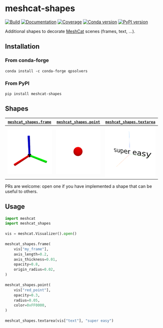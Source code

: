 # meshcat-shapes

[![Build](https://img.shields.io/github/actions/workflow/status/stephane-caron/meshcat-shapes/build.yml?branch=main)](https://github.com/stephane-caron/meshcat-shapes/actions)
[![Documentation](https://img.shields.io/github/actions/workflow/status/stephane-caron/meshcat-shapes/docs.yml?branch=main&label=docs)](https://stephane-caron.github.io/meshcat-shapes/)
[![Coverage](https://coveralls.io/repos/github/stephane-caron/meshcat-shapes/badge.svg?branch=main)](https://coveralls.io/github/stephane-caron/meshcat-shapes?branch=main)
[![Conda version](https://img.shields.io/conda/vn/conda-forge/meshcat-shapes.svg)](https://anaconda.org/conda-forge/meshcat-shapes)
[![PyPI version](https://img.shields.io/pypi/v/meshcat-shapes)](https://pypi.org/project/meshcat-shapes/)

Additional shapes to decorate [MeshCat](https://github.com/meshcat-dev/meshcat-python) scenes (frames, text, ...).

## Installation

### From conda-forge

```console
conda install -c conda-forge qpsolvers
```

### From PyPI

```console
pip install meshcat-shapes
```

## Shapes

| [``meshcat_shapes.frame``](https://stephane-caron.github.io/meshcat-shapes/shapes.html#module-meshcat_shapes.frame) | [``meshcat_shapes.point``](https://stephane-caron.github.io/meshcat-shapes/shapes.html#module-meshcat_shapes.point) | [``meshcat_shapes.textarea``](https://stephane-caron.github.io/meshcat-shapes/shapes.html#module-meshcat_shapes.textarea) |
|--------------------------|--------------------------|-----------------------------|
| <a href="https://stephane-caron.github.io/meshcat-shapes/shapes.html#module-meshcat_shapes.frame"><img src="https://github.com/stephane-caron/meshcat-shapes/raw/main/gallery/frame.png" width="250"></a> | <a href="https://stephane-caron.github.io/meshcat-shapes/shapes.html#module-meshcat_shapes.point"><img src="https://github.com/stephane-caron/meshcat-shapes/raw/main/gallery/point.png" width="250"></a> | <a href="https://stephane-caron.github.io/meshcat-shapes/shapes.html#module-meshcat_shapes.textarea"><img src="https://github.com/stephane-caron/meshcat-shapes/raw/main/gallery/textarea.png" width="250"></a> |

PRs are welcome: open one if you have implemented a shape that can be useful to others.

## Usage

```python
import meshcat
import meshcat_shapes

vis = meshcat.Visualizer().open()

meshcat_shapes.frame(
    vis["my_frame"],
    axis_length=0.2,
    axis_thickness=0.01,
    opacity=0.8,
    origin_radius=0.02,
)

meshcat_shapes.point(
    vis["red_point"],
    opacity=0.3,
    radius=0.05,
    color=0xFF0000,
)

meshcat_shapes.textarea(vis["text"], "super easy")
```
